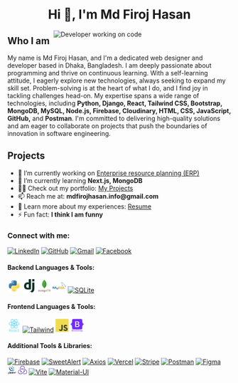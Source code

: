 <!DOCTYPE html>
<html lang="en">
<head>
  <meta charset="UTF-8" />
  <meta name="viewport" content="width=device-width, initial-scale=1.0"/>

</head>
<body>

  <h1 align="center">Hi 👋, I'm Md Firoj Hasan</h1>

  <img align="right" width="400" loading="lazy" src="https://img.freepik.com/free-vector/coding-round-composition_1284-40752.jpg?size=626&ext=jpg&uid=R105874481&ga=GA1.2.1306731744.1686152424&semt=ais" alt="Developer working on code">

  <section>
    <h2>Who I am</h2>
    <p>
      My name is Md Firoj Hasan, and I'm a dedicated web designer and developer based in Dhaka, Bangladesh.
      I am deeply passionate about programming and thrive on continuous learning. With a self-learning attitude, I eagerly explore new technologies, always seeking to expand my skill set.
      Problem-solving is at the heart of what I do, and I find joy in tackling challenges head-on.
      My expertise spans a wide range of technologies, including <strong>Python, Django, React, Tailwind CSS, Bootstrap, MongoDB, MySQL, Node.js, Firebase, Cloudinary, HTML, CSS, JavaScript, GitHub,</strong> and <strong>Postman</strong>.
      I'm committed to delivering high-quality solutions and am eager to collaborate on projects that push the boundaries of innovation in software engineering.
    </p>
  </section>
  <section>
    <h2>Projects</h2>
    <ul>
      <li>🔭 I’m currently working on <a href="#">Enterprise resource planning (ERP)</a></li>
      <li>🌱 I’m currently learning <strong>Next.js, MongoDB</strong></li>
      <li>👨‍💻 Check out my portfolio: <a href="https://grand-starlight-c8411f.netlify.app/">My Projects</a></li>
      <li>📫 Reach me at: <strong>mdfirojhasan.info@gmail.com</strong></li>
      <li>📄 Learn more about my experiences: <a href="https://drive.google.com/file/d/1mRYfiF0yMvXAfVz4Z-6_ordiASVzY_2u/view?usp=sharing">Resume</a></li>
      <li>⚡ Fun fact: <strong>I think I am funny</strong></li>
    </ul>
  </section>

  <section>
    <h3>Connect with me:</h3>
    <div class="icons">
      <a href="https://www.linkedin.com/in/mdfirojhasan/" target="_blank" aria-label="LinkedIn"><img src="https://img.icons8.com/color/48/000000/linkedin.png" alt="LinkedIn" width="30"/></a>
      <a href="https://github.com/mdfirojhasan" target="_blank" aria-label="GitHub"><img src="https://img.icons8.com/ios-glyphs/30/github.png" alt="GitHub" width="30"/></a>
      <a href="mailto:mdfirojhasan.info@gmail.com" target="_blank" aria-label="Gmail"><img src="https://img.icons8.com/material-outlined/24/000000/new-post.png" alt="Gmail" width="30"/></a>
      <a href="https://www.facebook.com/mdfirojhasan" target="_blank" aria-label="Facebook"><img src="https://img.icons8.com/ios-filled/50/000000/facebook.png" alt="Facebook" width="30"/></a>
    </div>
  </section>

  <section>
    <h4>Backend Languages & Tools:</h4>
    <div class="icons">
      <a href="https://www.python.org/" target="_blank"><img src="https://raw.githubusercontent.com/devicons/devicon/master/icons/python/python-original.svg" alt="Python" width="30"/></a>
      <a href="https://www.djangoproject.com/" target="_blank"><img src="https://raw.githubusercontent.com/devicons/devicon/master/icons/django/django-plain.svg" alt="Django" width="30"/></a>
      <a href="https://www.mongodb.com/" target="_blank"><img src="https://raw.githubusercontent.com/devicons/devicon/master/icons/mongodb/mongodb-original-wordmark.svg" alt="MongoDB" width="30"/></a>
      <a href="https://www.mysql.com/" target="_blank"><img src="https://raw.githubusercontent.com/devicons/devicon/master/icons/mysql/mysql-original-wordmark.svg" alt="MySQL" width="30"/></a>
      <a href="https://www.sqlite.org/" target="_blank"><img src="https://www.vectorlogo.zone/logos/sqlite/sqlite-icon.svg" alt="SQLite" width="30"/></a>
    </div>
  </section>
  <section>
    <h4>Frontend Languages & Tools:</h4>
    <div class="icons">
      <a href="https://reactjs.org/" target="_blank"><img src="https://raw.githubusercontent.com/devicons/devicon/master/icons/react/react-original-wordmark.svg" alt="React" width="30"/></a>
      <a href="https://tailwindcss.com/" target="_blank"><img src="https://www.vectorlogo.zone/logos/tailwindcss/tailwindcss-icon.svg" alt="Tailwind" width="30"/></a>
      <a href="https://developer.mozilla.org/en-US/docs/Web/JavaScript" target="_blank"><img src="https://raw.githubusercontent.com/devicons/devicon/master/icons/javascript/javascript-original.svg" alt="JavaScript" width="30"/></a>
      <a href="https://getbootstrap.com/" target="_blank"><img src="https://raw.githubusercontent.com/devicons/devicon/master/icons/bootstrap/bootstrap-plain-wordmark.svg" alt="Bootstrap" width="30"/></a>
    </div>
  </section>
  <section>
    <h4>Additional Tools & Libraries:</h4>
    <div class="icons">
      <a href="https://firebase.google.com/" target="_blank"><img src="https://www.vectorlogo.zone/logos/firebase/firebase-icon.svg" alt="Firebase" width="20"/></a>
      <a href="https://sweetalert2.github.io/" target="_blank"><img src="https://sweetalert2.github.io/images/SweetAlert2.png" alt="SweetAlert" width="20"/></a>
      <a href="https://axios-http.com/" target="_blank"><img src="https://axios-http.com/assets/logo.svg" alt="Axios" width="20"/></a>
      <a href="https://vercel.com/" target="_blank"><img src="https://www.vectorlogo.zone/logos/vercel/vercel-icon.svg" alt="Vercel" width="20"/></a>
      <a href="https://stripe.com/" target="_blank"><img src="https://cdn.jsdelivr.net/npm/simple-icons@v5/icons/stripe.svg" alt="Stripe" width="20"/></a>
      <a href="https://www.postman.com/" target="_blank"><img src="https://www.vectorlogo.zone/logos/getpostman/getpostman-icon.svg" alt="Postman" width="20"/></a>
      <a href="https://www.figma.com/" target="_blank"><img src="https://www.vectorlogo.zone/logos/figma/figma-icon.svg" alt="Figma" width="20"/></a>
      <a href="https://jquery.com/" target="_blank"><img src="https://raw.githubusercontent.com/devicons/devicon/master/icons/jquery/jquery-original-wordmark.svg" alt="jQuery" width="20"/></a>
      <a href="https://redux.js.org/" target="_blank"><img src="https://raw.githubusercontent.com/devicons/devicon/master/icons/redux/redux-original.svg" alt="Redux" width="20"/></a>
      <a href="https://vitejs.dev/" target="_blank"><img src="https://vitejs.dev/logo.svg" alt="Vite" width="20"/></a>
      <a href="https://mui.com/" target="_blank"><img src="https://mui.com/static/logo.png" alt="Material-UI" width="20"/></a>
    </div>
  </section>
</body>
</html>
